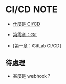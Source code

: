 # CI/CD NOTE

* [什麼是 CI/CD](https://github.com/michaelchen1225/CICD/blob/main/01.md)

* [第零章：Git](https://github.com/michaelchen1225/Git-note)

* [第一章：GitLab CI/CD]

## 待處理

* 甚麼是 webhook？